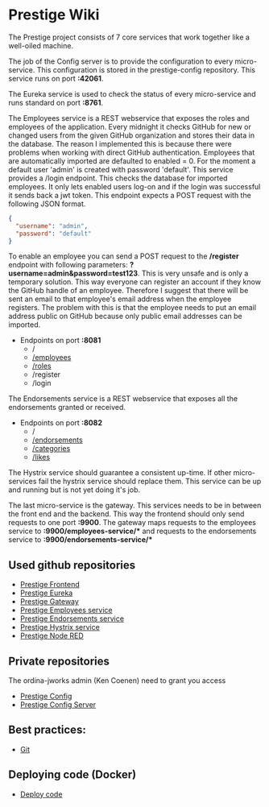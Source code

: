 # Prestige Wiki

The Prestige project consists of 7 core services that work together like a well-oiled machine.

The job of the Config server is to provide the configuration to every micro-service. This configuration is stored in the prestige-config repository.
This service runs on port __:42061__.

The Eureka service is used to check the status of every micro-service and runs standard on port __:8761__.

The Employees service is a REST webservice that exposes the roles and employees of the application. 
Every midnight it checks GitHub for new or changed users from the given GitHub organization and stores their data in the database.
The reason I implemented this is because there were problems when working with direct GitHub authentication.
Employees that are automatically imported are defaulted to enabled = 0. For the moment a default user 'admin' is created with password 'default'.
This service provides a /login endpoint. This checks the database for imported employees. It only lets enabled users log-on and if the login was successful it sends back a jwt token.
This endpoint expects a POST request with the following JSON format.
```json
{
  "username": "admin",
  "password": "default"
}
```
To enable an employee you can send a POST request to the __/register__ endpoint with following parameters: __?username=admin&password=test123__.
This is very unsafe and is only a temporary solution. This way everyone can register an account if they know the GitHub handle of an employee.
Therefore I suggest that there will be sent an email to that employee's email address when the employee registers.
The problem with this is that the employee needs to put an email address public on GitHub because only public email addresses can be imported.
* Endpoints on port __:8081__
    * /
    * [/employees](https://github.com/Ordineo/prestige-wiki/#employees)
    * [/roles](https://github.com/Ordineo/prestige-wiki/#roles)
    * /register
    * /login

The Endorsements service is a REST webservice that exposes all the endorsements granted or received.
* Endpoints on port __:8082__
    * /
    * [/endorsements](https://github.com/Ordineo/prestige-wiki/#endorsements)
    * [/categories](https://github.com/Ordineo/prestige-wiki/#categories)
    * [/likes](https://github.com/Ordineo/prestige-wiki/#likes)

The Hystrix service should guarantee a consistent up-time. If other micro-services fail the hystrix service should replace them.
This service can be up and running but is not yet doing it's job.

The last micro-service is the gateway. This services needs to be in between the front end and the backend. This way the frontend
should only send requests to one port __:9900__. The gateway maps requests to the employees service to __:9900/employees-service/*__
and requests to the endorsements service to __:9900/endorsements-service/*__

## Used github repositories
* [Prestige Frontend](https://github.com/Ordineo/prestige-frontend)
* [Prestige Eureka](https://github.com/Ordineo/prestige-eureka)
* [Prestige Gateway](https://github.com/Ordineo/prestige-gateway)
* [Prestige Employees service](https://github.com/Ordineo/prestige-employees-service)
* [Prestige Endorsements service](https://github.com/Ordineo/prestige-endorsements-service)
* [Prestige Hystrix service](https://github.com/Ordineo/prestige-hystrix-service)
* [Prestige Node RED](https://github.com/Ordineo/prestige-node-red)

## Private repositories
The ordina-jworks admin (Ken Coenen) need to grant you access  

* [Prestige Config](https://github.com/ordina-jworks/prestige-config)
* [Prestige Config Server](https://github.com/ordina-jworks/prestige-config-server)


## Best practices:
* [Git](https://ordineo.github.io/prestige-wiki/git)

## Deploying code (Docker)
* [Deploy code](https://ordineo.github.io/prestige-wiki/deploy-code)
